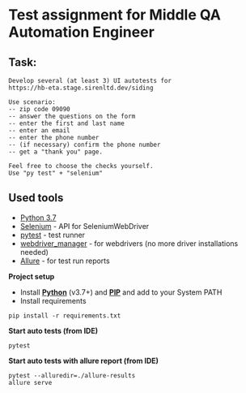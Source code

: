 # Test assignment for Middle QA Automation Engineer

## Task:
```
Develop several (at least 3) UI autotests for
https://hb-eta.stage.sirenltd.dev/siding

Use scenario:
-- zip code 09090
-- answer the questions on the form
-- enter the first and last name
-- enter an email
-- enter the phone number
-- (if necessary) confirm the phone number
-- get a "thank you" page.

Feel free to choose the checks yourself.
Use "py test" + "selenium"
```

## Used tools

+ [Python 3.7](https://www.python.org/downloads/)
+ [Selenium](https://selenium-python.readthedocs.io/) - API for SeleniumWebDriver
+ [pytest](https://docs.pytest.org) - test runner
+ [webdriver_manager](https://github.com/SergeyPirogov/webdriver_manager) - for webdrivers (no more driver installations
  needed)
+ [Allure](https://github.com/allure-framework/allure2) - for test run reports

**Project setup**

- Install <b><a href="https://www.python.org/downloads/">Python</a></b> (v3.7+) and <b><a href="https://pip.pypa.io/en/stable/installation/">PIP</a></b> and add to your System PATH
- Install requirements
```
pip install -r requirements.txt
```

**Start auto tests (from IDE)**

```
pytest
```

**Start auto tests with allure report (from IDE)**
```
pytest --alluredir=./allure-results
allure serve
```